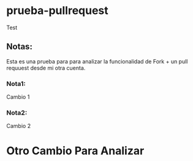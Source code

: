 # prueba-pullrequest
Test

## Notas:
Esta es una prueba para para analizar la funcionalidad de Fork + un pull requuest desde mi otra cuenta.

### Nota1:
Cambio 1

### Nota2:
Cambio 2

# Otro Cambio Para Analizar